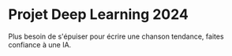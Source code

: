 # Projet Deep Learning 2024

Plus besoin de s'épuiser pour écrire une chanson tendance, faites confiance à une IA.
